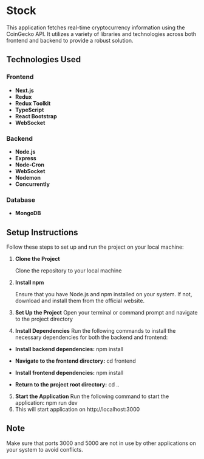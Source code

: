# Stock

This application fetches real-time cryptocurrency information using the CoinGecko API. It utilizes a variety of libraries and technologies across both frontend and backend to provide a robust solution.

## Technologies Used

### Frontend
- **Next.js**
- **Redux**
- **Redux Toolkit**
- **TypeScript**
- **React Bootstrap**
- **WebSocket**

### Backend
- **Node.js**
- **Express**
- **Node-Cron**
- **WebSocket**
- **Nodemon**
- **Concurrently**

### Database
- **MongoDB**

## Setup Instructions

Follow these steps to set up and run the project on your local machine:

1. **Clone the Project**

   Clone the repository to your local machine
2. **Install npm**

   Ensure that you have Node.js and npm installed on your system. If not, download and install them from the official website.
3. **Set Up the Project**
  Open your terminal or command prompt and navigate to the project directory

4. **Install Dependencies**
  Run the following commands to install the necessary dependencies for both the backend and frontend:

  - **Install backend dependencies:**
    npm install

  - **Navigate to the frontend directory:**
    cd frontend

  - **Install frontend dependencies:**
    npm install
  - **Return to the project root directory:**
    cd ..
5. **Start the Application**
    Run the following command to start the application:
    npm run dev
6. This will start application on http://localhost:3000

## Note
Make sure that ports 3000 and 5000 are not in use by other applications on your system to avoid conflicts.
